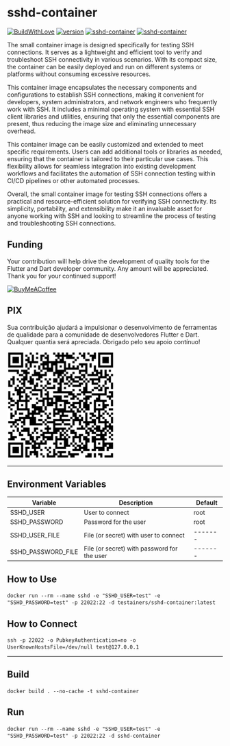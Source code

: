 # sshd-container

[![BuildWithLove](https://img.shields.io/badge/%20built%20with-%20%E2%9D%A4-ff69b4.svg "build with love")](https://github.com/testainers/sshd-container/stargazers)
[![version](https://img.shields.io/badge/dynamic/yaml?color=orange&label=version&prefix=v&query=%24.version&url=https%3A%2F%2Fraw.githubusercontent.com%2Ftestainers%2Fsshd-container%2Fmain%2Fversion.yaml)](https://github.com/testainers/sshd-container)
[![sshd-container](https://img.shields.io/github/license/testainers/sshd-container)](https://github.com/testainers/sshd-container)
[![sshd-container](https://img.shields.io/github/actions/workflow/status/testainers/sshd-container/main.yml?branch=main)](https://github.com/testainers/sshd-container)

The small container image is designed specifically for testing SSH connections. It serves as a lightweight and efficient
tool to verify and troubleshoot SSH connectivity in various scenarios. With its compact size, the container can be
easily deployed and run on different systems or platforms without consuming excessive resources.

This container image encapsulates the necessary components and configurations to establish SSH connections, making it
convenient for developers, system administrators, and network engineers who frequently work with SSH. It includes a
minimal operating system with essential SSH client libraries and utilities, ensuring that only the essential components
are present, thus reducing the image size and eliminating unnecessary overhead.

This container image can be easily customized and extended to meet specific requirements. Users can add additional tools
or libraries as needed, ensuring that the container is tailored to their particular use cases. This flexibility allows
for seamless integration into existing development workflows and facilitates the automation of SSH connection testing
within CI/CD pipelines or other automated processes.

Overall, the small container image for testing SSH connections offers a practical and resource-efficient solution for
verifying SSH connectivity. Its simplicity, portability, and extensibility make it an invaluable asset for anyone
working with SSH and looking to streamline the process of testing and troubleshooting SSH connections.

## Funding
Your contribution will help drive the development of quality tools
for the Flutter and Dart developer community. Any amount will be appreciated.
Thank you for your continued support!

[![BuyMeACoffee](https://www.buymeacoffee.com/assets/img/guidelines/download-assets-sm-2.svg)](https://www.buymeacoffee.com/edufolly)

## PIX
Sua contribuição ajudará a impulsionar o desenvolvimento de ferramentas de qualidade
para a comunidade de desenvolvedores Flutter e Dart. Qualquer quantia será apreciada.
Obrigado pelo seu apoio contínuo!

[![PIX](helpers/pix.png)](https://nubank.com.br/pagar/2bt2q/RBr4Szfuwr)

---

## Environment Variables

| Variable           | Description                                 | Default |
|--------------------|---------------------------------------------|---------|
| SSHD_USER          | User to connect                             | root    |
| SSHD_PASSWORD      | Password for the user                       | root    |
| SSHD_USER_FILE     | File (or secret) with user to connect       | ------- |
| SSHD_PASSWORD_FILE | File (or secret) with password for the user | ------- |

## How to Use

```shell
docker run --rm --name sshd -e "SSHD_USER=test" -e "SSHD_PASSWORD=test" -p 22022:22 -d testainers/sshd-container:latest
```

## How to Connect

```shell
ssh -p 22022 -o PubkeyAuthentication=no -o UserKnownHostsFile=/dev/null test@127.0.0.1
```

---

## Build

```shell
docker build . --no-cache -t sshd-container
```

## Run

```shell
docker run --rm --name sshd -e "SSHD_USER=test" -e "SSHD_PASSWORD=test" -p 22022:22 -d sshd-container
```

